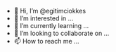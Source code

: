 - 👋 Hi, I’m @egitimciokkes
- 👀 I’m interested in ...
- 🌱 I’m currently learning ...
- 💞️ I’m looking to collaborate on ...
- 📫 How to reach me ...

<!---
egitimciokkes/egitimciokkes is a ✨ special ✨ repository because its `README.md` (this file) appears on your GitHub profile.
You can click the Preview link to take a look at your changes.
--->
